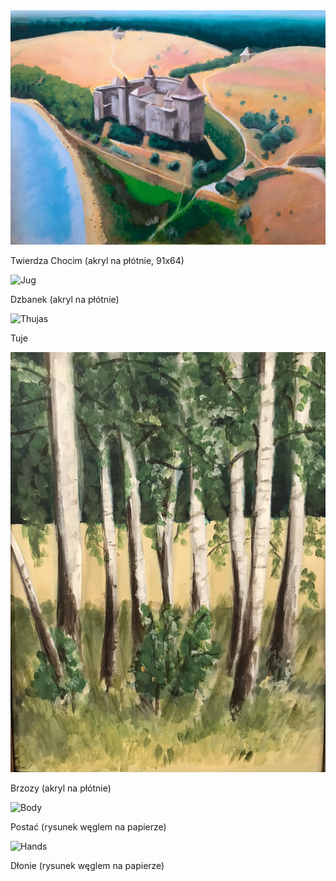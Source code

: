 <img src="zamek.JPEG" alt="Castle Chocim">

Twierdza Chocim (akryl na płótnie, 91x64)

<img src="dzban.JPEG" alt="Jug">

Dzbanek (akryl na płótnie)

<img src="tuje.JPEG" alt="Thujas">

Tuje

<img src="brzozy.JPEG" alt="Birches">

Brzozy (akryl na płótnie)

<img src="postac.jpg" alt="Body">

Postać (rysunek węglem na papierze)

<img src="rece.JPG" alt="Hands">

Dłonie (rysunek węglem na papierze)
